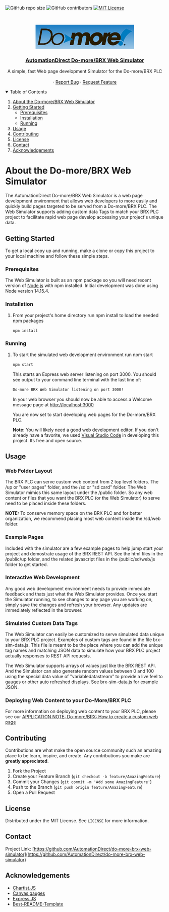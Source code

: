 <!-- PROJECT SHIELDS -->
<!--
*** Using markdown "reference style" links for readability.
*** Reference links are enclosed in brackets [ ] instead of parentheses ( ).
*** See the bottom of this document for the declaration of the reference variables
*** https://www.markdownguide.org/basic-syntax/#reference-style-links
-->
![GitHub repo size](https://img.shields.io/github/repo-size/automationdirect/do-more-brx-web-simulator)
![GitHub contributors](https://img.shields.io/github/contributors/automationdirect/do-more-brx-web-simulator)
[![MIT License][license-shield]][license-url]

<!-- PROJECT LOGO -->
<br />
<p align="center">
  <a href="https://github.com/automationdirect/do-more-brx-web-simulator">
    <img src="images/do-more-logo.png" alt="Logo" ">
  <h3 align="center">AutomationDirect Do-more/BRX Web Simulator</h3>
  </a>


  <p align="center">
    A simple, fast Web page development Simulator for the Do-more/BRX PLC
    <br />
    <br />
    ·
    <a href="https://github.com/automationdirect/do-more-brx-web-simulator/issues">Report Bug</a>
    ·
    <a href="https://github.com/automationdirect/do-more-brx-web-simulator/issues">Request Feature</a>
  </p>
</p>

<!-- TABLE OF CONTENTS -->
<details open="open">
  <summary>Table of Contents</summary>
  <ol>
    <li>
      <a href="#about-the-do-morebrx-web-simulator">About the Do-more/BRX Web Simulator</a>
    </li>
    <li>
      <a href="#getting-started">Getting Started</a>
      <ul>
        <li><a href="#prerequisites">Prerequisites</a></li>
        <li><a href="#installation">Installation</a></li>
        <li><a href="#running">Running</a></li>
      </ul>
    </li>
    <li><a href="#usage">Usage</a></li>
    <li><a href="#contributing">Contributing</a></li>
    <li><a href="#license">License</a></li>
    <li><a href="#contact">Contact</a></li>
    <li><a href="#acknowledgements">Acknowledgements</a></li>
  </ol>
</details>


<!-- ABOUT THE PROJECT -->
# About the Do-more/BRX Web Simulator
The AutomationDirect Do-more/BRX Web Simulator is a web page development environment that allows web developers to more easily and quickly build pages targeted to be served from a Do-more/BRX PLC. The Web Simulator supports adding custom data Tags to match your BRX PLC project to facilitate rapid web page develop accessing your project's unique data.


<!-- GETTING STARTED -->
## Getting Started

To get a local copy up and running, make a clone or copy this project to your local machine and follow these simple steps.

### Prerequisites

The Web Simulator is built as an npm package so you will need recent version of <a href="https://nodejs.org/en/download/">Node.js</a> with npm installed. Initial development was done using Node version 14.15.4.


### Installation

1. From your project's home directory run npm install to load the needed npm packages
   ```sh
   npm install
   ```

### Running

1. To start the simulated web development environment run npm start
   ```sh
   npm start
   ```
   This starts an Express web server listening on port 3000. You should see output to your command line terminal with the last line of: 
   ```sh
   Do-more BRX Web Simulator listening on port 3000!
   ```

   In your web browser you should now be able to access a Welcome message page at <a href="http://localhost:3000">http://localhost:3000</a>
   
   You are now set to start developing web pages for the Do-more/BRX PLC.
   
   <b>Note:</b> You will likely need a good web development editor. If you don't already have a favorite, we used <a href="https://code.visualstudio.com/">Visual Studio Code</a> in developing this project. Its free and open source.


<!-- USAGE EXAMPLES -->
## Usage
### Web Folder Layout
The BRX PLC can serve custom web content from 2 top level folders. The /up or "user pages" folder, and the /sd or "sd card" folder. The Web Simulator mimics this same layout under the /public folder. So any web content or files that you want the BRX PLC (or the Web Simulator) to serve need to be placed inside these folders.

<b>NOTE:</b> To conserve memory space on the BRX PLC and for better organization, we recommend placing most web content inside the /sd/web folder. 
### Example Pages
Included with the simulator are a few example pages to help jump start your project and demostrate usage of the BRX REST API. See the html files in the /public/up folder, and the related javascript files in the /public/sd/web/js folder to get started.

### Interactive Web Development
Any good web development environment needs to provide immediate feedback and thats just what the Web Simulator provides. Once you start the Simulator running, to see changes to any page you are working on, simply save the changes and refresh your browser. Any updates are immediately reflected in the browser.
### Simulated Custom Data Tags
The Web Simulator can easily be customized to serve simulated data unique to your BRX PLC project. Examples of custom tags are found in the file brx-sim-data.js. This file is meant to be the place where you can add the unique tag names and matching JSON data to simulate how your BRX PLC project actually responses to REST API requests. 

The Web Simulator supports arrays of values just like the BRX REST API. And the Simulator can also generate random values between 0 and 100 using the special data value of "variabledatastream" to provide a live feel to gauges or other auto refreshed displays. See brx-sim-data.js for example JSON.

### Deploying Web Content to your Do-More/BRX PLC
For more information on deploying web content to your BRX PLC, please see our <a href="https://community.automationdirect.com/s/article/APPLICATION-NOTE-Do-more-BRX-How-to-create-a-custom-web-page">APPLICATION NOTE: Do-more/BRX: How to create a custom web page</a>

<!-- CONTRIBUTING -->
## Contributing

Contributions are what make the open source community such an amazing place to be learn, inspire, and create. Any contributions you make are **greatly appreciated**.

1. Fork the Project
2. Create your Feature Branch (`git checkout -b feature/AmazingFeature`)
3. Commit your Changes (`git commit -m 'Add some AmazingFeature'`)
4. Push to the Branch (`git push origin feature/AmazingFeature`)
5. Open a Pull Request


<!-- LICENSE -->
## License

Distributed under the MIT License. See `LICENSE` for more information.

<!-- CONTACT -->
## Contact
Project Link: [https://github.com/AutomationDirect/do-more-brx-web-simulator](https://github.com/AutomationDirect/do-more-brx-web-simulator)

<!-- ACKNOWLEDGEMENTS -->
## Acknowledgements
* [Chartist.JS](https://gionkunz.github.io/chartist-js/)
* [Canvas gauges](https://canvas-gauges.com/)
* [Express JS](https://expressjs.com/)
* [Best-README-Template](https://github.com/othneildrew/Best-README-Template)

[license-shield]: https://img.shields.io/github/license/automationdirect/do-more-brx-web-simulator
[license-url]: https://github.com/AutomationDirect/do-more-brx-web-simulator/blob/main/LICENSE
